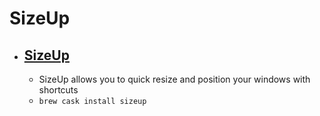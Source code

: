# SizeUp
- [SizeUp](https://www.irradiatedsoftware.com/sizeup/)
  - 
  - SizeUp allows you to quick resize and position your windows with shortcuts
  - `brew cask install sizeup`
